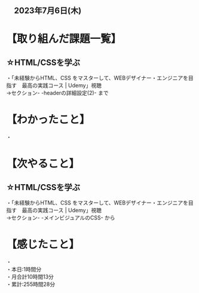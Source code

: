 ## 　2023年7月6日(木)
# 【取り組んだ課題一覧】
## ☆HTML/CSSを学ぶ
・「未経験からHTML、CSS をマスターして、WEBデザイナー・エンジニアを目指す　最高の実践コース | Udemy」視聴<br>
→セクション- -headerの詳細設定(2)- まで<br>
# 【わかったこと】
・<br>
# 【次やること】
## ☆HTML/CSSを学ぶ
・「未経験からHTML、CSS をマスターして、WEBデザイナー・エンジニアを目指す　最高の実践コース | Udemy」視聴<br>
→セクション- -メインビジュアルのCSS- から<br>
# 【感じたこと】
・<br>
・本日:1時間分<br>
・月合計10時間13分<br>
・累計:255時間28分
